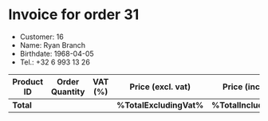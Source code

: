 # Invoice for order 31

- Customer: 16
- Name: Ryan Branch
- Birthdate: 1968-04-05
- Tel.: +32 6 993 13 26

| Product ID | Order Quantity | VAT (%) | Price (excl. vat) | Price (incl. VAT) |
|------------|----------------|---------|-------------------|-------------------|
| **Total** |                 |         | **%TotalExcludingVat%**| **%TotalIncludingVat%** |


